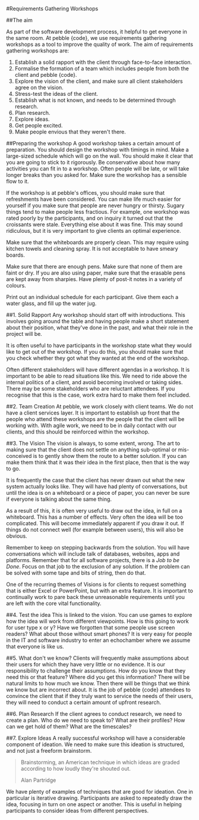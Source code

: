 #Requirements Gathering Workshops

##The aim

As part of the software development process, it helpful to get everyone in the same room. At pebble {code}, we use requirements gathering workshops as a tool to improve the quality of work. The aim of requirements gathering workshops are:

1. Establish a solid rapport with the client through face-to-face interaction.
2. Formalise the formation of a team which includes people from both the client and pebble {code}.
3. Explore the vision of the client, and make sure all client stakeholders agree on the vision.
4. Stress-test the ideas of the client.
5. Establish what is not known, and needs to be determined through research.
6. Plan research.
7. Explore ideas.
8. Get people excited.
9. Make people envious that they weren't there. 

##Preparing the workshop
A good workshop takes a certain amount of preparation. You should design the workshop with timings in mind. Make a large-sized schedule which will go on the wall. You should make it clear that you are going to stick to it rigorously. Be conservative about how many activities you can fit in to a workshop. Often people will be late, or will take longer breaks than you asked for. Make sure the workshop has a sensible flow to it. 

If the workshop is at pebble's offices, you should make sure that refreshments have been considered. You can make life much easier for yourself if you make sure that people are never hungry or thirsty. Sugary things tend to make people less fractious. For example, one workshop was rated poorly by the participants, and on inquiry it turned out that the croissants were stale. Everything else about it was fine. This may sound ridiculous, but it is very important to give clients an optimal experience.

Make sure that the whiteboards are properly clean. This may require using kitchen towels and cleaning spray. It is not acceptable to have smeary boards.

Make sure that there are enough pens. Make sure that none of them are faint or dry. If you are also using paper, make sure that the erasable pens are kept away from sharpies. Have plenty of post-it notes in a variety of colours. 

Print out an individual schedule for each participant. Give them each a water glass, and fill up the water jug. 

##1. Solid Rapport
Any workshop should start off with introductions. This involves going around the table and having people make a short statement about their position, what they've done in the past, and what their role in the project will be. 

It is often useful to have participants in the workshop state what they would like to get out of the workshop. If you do this, you should make sure that you check whether they got what they wanted at the end of the workshop. 

Often different stakeholders will have different agendas in a workshop. It is important to be able to read situations like this. We need to ride above the internal politics of a client, and avoid becoming involved or taking sides. There may be some stakeholders who are reluctant attendees. If you recognise that this is the case, work extra hard to make them feel included. 

##2. Team Creation
At pebble, we work closely with client teams. We do not have a client services layer. It is important to establish up front that the people who attend these workshops are the people that the client will be working with. With agile work, we need to be in daily contact with our clients, and this should be reinforced within the workshop.

##3. The Vision
The vision is always, to some extent, wrong. The art to making sure that the client does not settle on anything sub-optimal or mis-conceived is to gently show them the route to a better solution. If you can make them think that it was their idea in the first place, then that is the way to go. 

It is frequently the case that the client has never drawn out what the new system actually looks like. They will have had plenty of conversations, but until the idea is on a whiteboard or a piece of paper, you can never be sure if everyone is talking about the same thing. 

As a result of this, it is often very useful to draw out the idea, in full on a whiteboard. This has a number of effects. Very often the idea will be too complicated. This will become immediately apparent if you draw it out. If things do not connect well (for example between users), this will also be obvious. 

Remember to keep on stepping backwards from the solution. You will have conversations which will include talk of databases, websites, apps and platforms. Remember that for all software projects, there is a *Job to be Done*. Focus on that job to the exclusion of any solution. If the problem can be solved with some tape and bits of string, then do that. 

One of the recurring themes of Visions is for clients to request something that is either Excel or PowerPoint, but with an extra feature. It is important to continually work to pare back these unreasonable requirements until you are left with the core vital functionality. 

##4. Test the idea
This is linked to the vision. You can use games to explore how the idea will work from different viewpoints. How is this going to work for user type x or y? Have we forgotten that some people use screen readers? What about those without smart phones? It is very easy for people in the IT and software industry to enter an echochamber where we assume that everyone is like us. 

##5. What don't we know?
Clients will frequently make assumptions about their users for which they have very little or no evidence. It is our responsibility to challenge their assumptions. How do you know that they need this or that feature? Where did you get this information? There will be natural limits to how much we know. Then there will be things that we think we know but are incorrect about. It is the job of pebble {code} attendees to convince the client that if they truly want to service the needs of their users, they will need to conduct a certain amount of upfront research. 

##6. Plan Research
If the client agrees to conduct research, we need to create a plan. Who do we need to speak to? What are their profiles? How can we get hold of them? What are the timescales?

##7. Explore Ideas
A really successful workshop will have a considerable component of ideation. We need to make sure this ideation is structured, and not just a freeform brainstorm.

>Brainstorming, an American technique in which ideas are graded according to how loudly they're shouted out.
>
>Alan Partridge 

We have plenty of examples of techniques that are good for ideation. One in particular is iterative drawing. Participants are asked to repeatedly draw the idea, focusing in turn on one aspect or another. This is useful in helping participants to consider ideas from different perspectives. 

